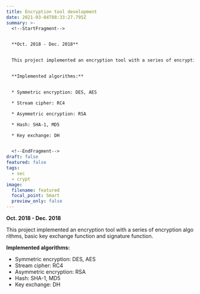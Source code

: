 ```yaml
---
title: Encryption tool development
date: 2021-03-04T08:33:27.795Z
summary: >-
  <!--StartFragment-->


  **Oct. 2018 - Dec. 2018**


  This project implemented an encryption tool with a series of encryption algorithms, basic key exchange function and signature function.


  **Implemented algorithms:**


  * Symmetric encryption: DES, AES

  * Stream cipher: RC4

  * Asymmetric encryption: RSA  

  * Hash: SHA-1, MD5

  * Key exchange: DH    


  <!--EndFragment-->
draft: false
featured: false
tags:
  - sec
  - crypt
image:
  filename: featured
  focal_point: Smart
  preview_only: false
---
```

  **Oct. 2018 - Dec. 2018**

  This project implemented an encryption tool with a series of encryption algorithms, basic key exchange function and signature function.

  **Implemented algorithms:**

* Symmetric encryption: DES, AES
* Stream cipher: RC4
* Asymmetric encryption: RSA  
* Hash: SHA-1, MD5
* Key exchange: DH
